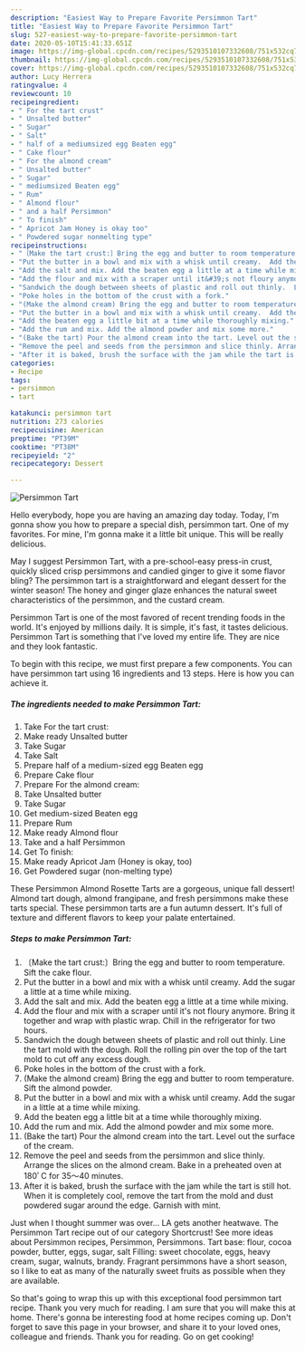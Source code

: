 ```yaml
---
description: "Easiest Way to Prepare Favorite Persimmon Tart"
title: "Easiest Way to Prepare Favorite Persimmon Tart"
slug: 527-easiest-way-to-prepare-favorite-persimmon-tart
date: 2020-05-10T15:41:33.651Z
image: https://img-global.cpcdn.com/recipes/5293510107332608/751x532cq70/persimmon-tart-recipe-main-photo.jpg
thumbnail: https://img-global.cpcdn.com/recipes/5293510107332608/751x532cq70/persimmon-tart-recipe-main-photo.jpg
cover: https://img-global.cpcdn.com/recipes/5293510107332608/751x532cq70/persimmon-tart-recipe-main-photo.jpg
author: Lucy Herrera
ratingvalue: 4
reviewcount: 10
recipeingredient:
- " For the tart crust"
- " Unsalted butter"
- " Sugar"
- " Salt"
- " half of a mediumsized egg Beaten egg"
- " Cake flour"
- " For the almond cream"
- " Unsalted butter"
- " Sugar"
- " mediumsized Beaten egg"
- " Rum"
- " Almond flour"
- " and a half Persimmon"
- " To finish"
- " Apricot Jam Honey is okay too"
- " Powdered sugar nonmelting type"
recipeinstructions:
- "〔Make the tart crust:〕Bring the egg and butter to room temperature. Sift the cake flour."
- "Put the butter in a bowl and mix with a whisk until creamy.  Add the sugar  a little at a time while mixing."
- "Add the salt and mix. Add the beaten egg a little at a time while mixing."
- "Add the flour and mix with a scraper until it&#39;s not floury anymore.  Bring it together and wrap with plastic wrap.  Chill in the refrigerator for two hours."
- "Sandwich the dough between sheets of plastic and roll out thinly.  Line the tart mold with the dough. Roll the rolling pin over the top of the tart mold to cut off any excess dough."
- "Poke holes in the bottom of the crust with a fork."
- "(Make the almond cream) Bring the egg and butter to room temperature. Sift the almond powder."
- "Put the butter in a bowl and mix with a whisk until creamy.  Add the sugar in a little at a time while mixing."
- "Add the beaten egg a little bit at a time while thoroughly mixing."
- "Add the rum and mix. Add the almond powder and mix some more."
- "(Bake the tart) Pour the almond cream into the tart. Level out the surface of the cream."
- "Remove the peel and seeds from the persimmon and slice thinly. Arrange the slices on the almond cream. Bake in a preheated oven at 180ﾟC for 35～40 minutes."
- "After it is baked, brush the surface with the jam while the tart is still hot. When it is completely cool, remove the tart from the mold and dust powdered sugar around the edge.  Garnish with mint."
categories:
- Recipe
tags:
- persimmon
- tart

katakunci: persimmon tart 
nutrition: 273 calories
recipecuisine: American
preptime: "PT39M"
cooktime: "PT38M"
recipeyield: "2"
recipecategory: Dessert

---
```



![Persimmon Tart](https://img-global.cpcdn.com/recipes/5293510107332608/751x532cq70/persimmon-tart-recipe-main-photo.jpg)

Hello everybody, hope you are having an amazing day today. Today, I'm gonna show you how to prepare a special dish, persimmon tart. One of my favorites. For mine, I'm gonna make it a little bit unique. This will be really delicious.

May I suggest Persimmon Tart, with a pre-school-easy press-in crust, quickly sliced crisp persimmons and candied ginger to give it some flavor bling? The persimmon tart is a straightforward and elegant dessert for the winter season! The honey and ginger glaze enhances the natural sweet characteristics of the persimmon, and the custard cream.

Persimmon Tart is one of the most favored of recent trending foods in the world. It's enjoyed by millions daily. It is simple, it's fast, it tastes delicious. Persimmon Tart is something that I've loved my entire life. They are nice and they look fantastic.


To begin with this recipe, we must first prepare a few components. You can have persimmon tart using 16 ingredients and 13 steps. Here is how you can achieve it.

<!--inarticleads1-->

##### The ingredients needed to make Persimmon Tart:

1. Take  For the tart crust:
1. Make ready  Unsalted butter
1. Take  Sugar
1. Take  Salt
1. Prepare  half of a medium-sized egg Beaten egg
1. Prepare  Cake flour
1. Prepare  For the almond cream:
1. Take  Unsalted butter
1. Take  Sugar
1. Get  medium-sized Beaten egg
1. Prepare  Rum
1. Make ready  Almond flour
1. Take  and a half Persimmon
1. Get  To finish:
1. Make ready  Apricot Jam (Honey is okay, too)
1. Get  Powdered sugar (non-melting type)


These Persimmon Almond Rosette Tarts are a gorgeous, unique fall dessert! Almond tart dough, almond frangipane, and fresh persimmons make these tarts special. These persimmon tarts are a fun autumn dessert. It&#39;s full of texture and different flavors to keep your palate entertained. 

<!--inarticleads2-->

##### Steps to make Persimmon Tart:

1. 〔Make the tart crust:〕Bring the egg and butter to room temperature. Sift the cake flour.
1. Put the butter in a bowl and mix with a whisk until creamy.  Add the sugar  a little at a time while mixing.
1. Add the salt and mix. Add the beaten egg a little at a time while mixing.
1. Add the flour and mix with a scraper until it&#39;s not floury anymore.  Bring it together and wrap with plastic wrap.  Chill in the refrigerator for two hours.
1. Sandwich the dough between sheets of plastic and roll out thinly.  Line the tart mold with the dough. Roll the rolling pin over the top of the tart mold to cut off any excess dough.
1. Poke holes in the bottom of the crust with a fork.
1. (Make the almond cream) Bring the egg and butter to room temperature. Sift the almond powder.
1. Put the butter in a bowl and mix with a whisk until creamy.  Add the sugar in a little at a time while mixing.
1. Add the beaten egg a little bit at a time while thoroughly mixing.
1. Add the rum and mix. Add the almond powder and mix some more.
1. (Bake the tart) Pour the almond cream into the tart. Level out the surface of the cream.
1. Remove the peel and seeds from the persimmon and slice thinly. Arrange the slices on the almond cream. Bake in a preheated oven at 180ﾟC for 35～40 minutes.
1. After it is baked, brush the surface with the jam while the tart is still hot. When it is completely cool, remove the tart from the mold and dust powdered sugar around the edge.  Garnish with mint.


Just when I thought summer was over… LA gets another heatwave. The Persimmon Tart recipe out of our category Shortcrust! See more ideas about Persimmon recipes, Persimmon, Persimmons. Tart base: flour, cocoa powder, butter, eggs, sugar, salt Filling: sweet chocolate, eggs, heavy cream, sugar, walnuts, brandy. Fragrant persimmons have a short season, so I like to eat as many of the naturally sweet fruits as possible when they are available. 

So that's going to wrap this up with this exceptional food persimmon tart recipe. Thank you very much for reading. I am sure that you will make this at home. There's gonna be interesting food at home recipes coming up. Don't forget to save this page in your browser, and share it to your loved ones, colleague and friends. Thank you for reading. Go on get cooking!
